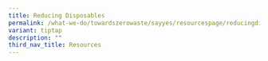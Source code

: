 ```yaml
---
title: Reducing Disposables
permalink: /what-we-do/towardszerowaste/sayyes/resourcespage/reducingdisposables/
variant: tiptap
description: ""
third_nav_title: Resources
---
```

